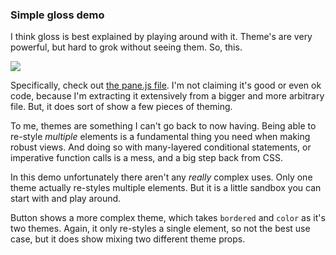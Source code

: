 ### Simple gloss demo

I think gloss is best explained by playing around with it. Theme's are very powerful, but hard to grok without seeing them. So, this.

![](https://cloud.githubusercontent.com/assets/12100/22178126/afcfcb5e-dfe3-11e6-823f-41d5c2e1df04.png)

Specifically, check out [the pane.js file](https://github.com/motion/gloss-demo/blob/master/pane.js). I'm not claiming it's good or even ok code, because I'm extracting it extensively from a bigger and more arbitrary file. But, it does sort of show a few pieces of theming.

To me, themes are something I can't go back to now having. Being able to re-style *multiple* elements is a fundamental thing you need when making robust views. And doing so with many-layered conditional statements, or imperative function calls is a mess, and a big step back from CSS.

In this demo unfortunately there aren't any *really* complex uses. Only one theme actually re-styles multiple elements. But it is a little sandbox you can start with and play around.

Button shows a more complex theme, which takes `bordered` and `color` as it's two themes. Again, it only re-styles a single element, so not the best use case, but it does show mixing two different theme props.
